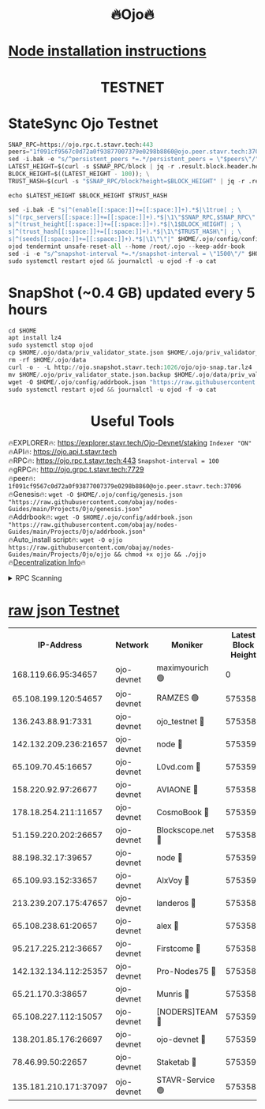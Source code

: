 <h1 align="center"> 🔥Ojo🔥</h1>

[Node installation instructions](https://github.com/obajay/nodes-Guides/tree/main/Projects/Ojo)
=

<h1 align="center"> TESTNET</h1>

# StateSync Ojo Testnet
```python
SNAP_RPC=https://ojo.rpc.t.stavr.tech:443
peers="1f091cf9567c0d72a0f93877007379e0298b8860@ojo.peer.stavr.tech:37096"
sed -i.bak -e "s/^persistent_peers *=.*/persistent_peers = \"$peers\"/" $HOME/.ojo/config/config.toml
LATEST_HEIGHT=$(curl -s $SNAP_RPC/block | jq -r .result.block.header.height); \
BLOCK_HEIGHT=$((LATEST_HEIGHT - 100)); \
TRUST_HASH=$(curl -s "$SNAP_RPC/block?height=$BLOCK_HEIGHT" | jq -r .result.block_id.hash)

echo $LATEST_HEIGHT $BLOCK_HEIGHT $TRUST_HASH

sed -i.bak -E "s|^(enable[[:space:]]+=[[:space:]]+).*$|\1true| ; \
s|^(rpc_servers[[:space:]]+=[[:space:]]+).*$|\1\"$SNAP_RPC,$SNAP_RPC\"| ; \
s|^(trust_height[[:space:]]+=[[:space:]]+).*$|\1$BLOCK_HEIGHT| ; \
s|^(trust_hash[[:space:]]+=[[:space:]]+).*$|\1\"$TRUST_HASH\"| ; \
s|^(seeds[[:space:]]+=[[:space:]]+).*$|\1\"\"|" $HOME/.ojo/config/config.toml
ojod tendermint unsafe-reset-all --home /root/.ojo --keep-addr-book
sed -i -e "s/^snapshot-interval *=.*/snapshot-interval = \"1500\"/" $HOME/.ojo/config/app.toml
sudo systemctl restart ojod && journalctl -u ojod -f -o cat
```
# SnapShot (~0.4 GB) updated every 5 hours
```python
cd $HOME
apt install lz4
sudo systemctl stop ojod
cp $HOME/.ojo/data/priv_validator_state.json $HOME/.ojo/priv_validator_state.json.backup
rm -rf $HOME/.ojo/data
curl -o - -L http://ojo.snapshot.stavr.tech:1026/ojo/ojo-snap.tar.lz4 | lz4 -c -d - | tar -x -C $HOME/.ojo --strip-components 2
mv $HOME/.ojo/priv_validator_state.json.backup $HOME/.ojo/data/priv_validator_state.json
wget -O $HOME/.ojo/config/addrbook.json "https://raw.githubusercontent.com/obajay/nodes-Guides/main/Projects/Ojo/addrbook.json"
sudo systemctl restart ojod && journalctl -u ojod -f -o cat
```
 <h1 align="center"> Useful Tools</h1>

🔥EXPLORER🔥:        https://explorer.stavr.tech/Ojo-Devnet/staking        `Indexer "ON"` \
🔥API🔥:                     https://ojo.api.t.stavr.tech \
🔥RPC🔥:                    https://ojo.rpc.t.stavr.tech:443              `Snapshot-interval = 100` \
🔥gRPC🔥:                  http://ojo.grpc.t.stavr.tech:7729 \
🔥peer🔥:                   `1f091cf9567c0d72a0f93877007379e0298b8860@ojo.peer.stavr.tech:37096` \
🔥Genesis🔥:    ```wget -O $HOME/.ojo/config/genesis.json "https://raw.githubusercontent.com/obajay/nodes-Guides/main/Projects/Ojo/genesis.json"``` \
🔥Addrbook🔥:    ```wget -O $HOME/.ojo/config/addrbook.json "https://raw.githubusercontent.com/obajay/nodes-Guides/main/Projects/Ojo/addrbook.json"``` \
🔥Auto_install script🔥: ```wget -O ojjo https://raw.githubusercontent.com/obajay/nodes-Guides/main/Projects/Ojo/ojjo && chmod +x ojjo && ./ojjo``` \
🔥[Decentralization Info](https://github.com/obajay/StateSync-snapshots/tree/main/Projects/Ojo/Decentralization)🔥



<details>
<summary>RPC Scanning</summary>

<h2 align="center"> We scan nodes in real time every 4 hours. And we provide the final result of RPC endpoints.
We cannot influence the operation of these nodes in any way. </h2>


```python
If Voting Power is higher than 0 --> then the Node is a validator of the network and may be subject to attack and be a potential threat to the chain.
```
```python
We marked such validators with a red symbol
```

</details>

[raw json Testnet](https://rpc-check.ojot.stavr.tech/ojot/rpc-ojot-result.json)
=


<table><tr><th>IP-Address</th><th>Network</th><th>Moniker</th><th>Latest Block Height</th><th>Earliest Block Height</th><th>Catching Up</th><th>Tx Index</th><th>Voting Power</th><th>Scan Time</th></tr><tr><td>168.119.66.95:34657</td><td>ojo-devnet</td><td>maximyourich 🟢</td><td>0</td><td>0</td><td>False</td><td>on</td><td>0</td><td>2024-03-06T10:28:44.331105296UTC</td></tr><tr><td>65.108.199.120:54657</td><td>ojo-devnet</td><td>RAMZES 🟢</td><td>5753586</td><td>306156</td><td>False</td><td>on</td><td>0</td><td>2024-03-06T10:28:44.103711960UTC</td></tr><tr><td>136.243.88.91:7331</td><td>ojo-devnet</td><td>ojo_testnet 🔴</td><td>5753588</td><td>308845</td><td>False</td><td>on</td><td>1000</td><td>2024-03-06T10:28:51.934984100UTC</td></tr><tr><td>142.132.209.236:21657</td><td>ojo-devnet</td><td>node 🔴</td><td>5753590</td><td>350001</td><td>False</td><td>on</td><td>1999</td><td>2024-03-06T10:29:03.198282921UTC</td></tr><tr><td>65.109.70.45:16657</td><td>ojo-devnet</td><td>L0vd.com 🔴</td><td>5753591</td><td>695918</td><td>False</td><td>off</td><td>998</td><td>2024-03-06T10:29:10.940964265UTC</td></tr><tr><td>158.220.92.97:26677</td><td>ojo-devnet</td><td>AVIAONE 🔴</td><td>5753589</td><td>2754001</td><td>False</td><td>on</td><td>19926</td><td>2024-03-06T10:29:00.367637487UTC</td></tr><tr><td>178.18.254.211:11657</td><td>ojo-devnet</td><td>CosmoBook 🔴</td><td>5753590</td><td>4392001</td><td>False</td><td>off</td><td>1047</td><td>2024-03-06T10:29:05.532597769UTC</td></tr><tr><td>51.159.220.202:26657</td><td>ojo-devnet</td><td>Blockscope.net 🔴</td><td>5753586</td><td>4425001</td><td>False</td><td>on</td><td>2025</td><td>2024-03-06T10:28:43.481756335UTC</td></tr><tr><td>88.198.32.17:39657</td><td>ojo-devnet</td><td>node 🔴</td><td>5753591</td><td>4710001</td><td>False</td><td>on</td><td>103616</td><td>2024-03-06T10:29:07.791535556UTC</td></tr><tr><td>65.109.93.152:33657</td><td>ojo-devnet</td><td>AlxVoy 🔴</td><td>5753590</td><td>4943001</td><td>False</td><td>on</td><td>4491415</td><td>2024-03-06T10:29:02.971909993UTC</td></tr><tr><td>213.239.207.175:47657</td><td>ojo-devnet</td><td>landeros 🔴</td><td>5753589</td><td>4967924</td><td>False</td><td>off</td><td>11083</td><td>2024-03-06T10:29:00.603950646UTC</td></tr><tr><td>65.108.238.61:20657</td><td>ojo-devnet</td><td>alex 🔴</td><td>5753586</td><td>5131001</td><td>False</td><td>on</td><td>11359</td><td>2024-03-06T10:28:43.793395758UTC</td></tr><tr><td>95.217.225.212:36657</td><td>ojo-devnet</td><td>Firstcome 🔴</td><td>5753587</td><td>5251946</td><td>False</td><td>on</td><td>13566</td><td>2024-03-06T10:28:49.670288495UTC</td></tr><tr><td>142.132.134.112:25357</td><td>ojo-devnet</td><td>Pro-Nodes75 🔴</td><td>5753587</td><td>5653587</td><td>False</td><td>on</td><td>24651</td><td>2024-03-06T10:28:46.964947551UTC</td></tr><tr><td>65.21.170.3:38657</td><td>ojo-devnet</td><td>Munris 🔴</td><td>5753587</td><td>5653587</td><td>False</td><td>off</td><td>20123</td><td>2024-03-06T10:28:49.341902677UTC</td></tr><tr><td>65.108.227.112:15057</td><td>ojo-devnet</td><td>[NODERS]TEAM 🔴</td><td>5753591</td><td>5653591</td><td>False</td><td>off</td><td>9999</td><td>2024-03-06T10:29:10.392421029UTC</td></tr><tr><td>138.201.85.176:26697</td><td>ojo-devnet</td><td>ojo-devnet 🔴</td><td>5753591</td><td>5653591</td><td>False</td><td>on</td><td>1000024000</td><td>2024-03-06T10:29:10.643811872UTC</td></tr><tr><td>78.46.99.50:22657</td><td>ojo-devnet</td><td>Staketab 🔴</td><td>5753591</td><td>5668501</td><td>False</td><td>on</td><td>1276</td><td>2024-03-06T10:29:11.158777172UTC</td></tr><tr><td>135.181.210.171:37097</td><td>ojo-devnet</td><td>STAVR-Service 🟢</td><td>5753587</td><td>5750001</td><td>False</td><td>on</td><td>0</td><td>2024-03-06T10:28:44.692672677UTC</td></tr></table>
